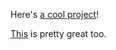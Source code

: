 Here's [a cool project](https://github.com/bellkev/dacom)!

[This](https://github.com/omcljs/om) is pretty great too.
